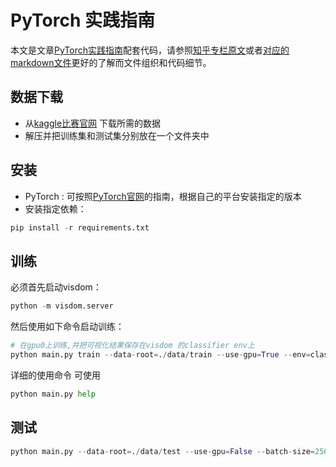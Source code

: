 # PyTorch 实践指南

本文是文章[PyTorch实践指南](https://zhuanlan.zhihu.com/p/29024978)配套代码，请参照[知乎专栏原文](https://zhuanlan.zhihu.com/p/29024978)或者[对应的markdown文件](PyTorch实战指南.md)更好的了解而文件组织和代码细节。

## 数据下载

- 从[kaggle比赛官网](https://www.kaggle.com/c/dogs-vs-cats/data) 下载所需的数据
- 解压并把训练集和测试集分别放在一个文件夹中

## 安装

- PyTorch : 可按照[PyTorch官网](http://pytorch.org)的指南，根据自己的平台安装指定的版本
- 安装指定依赖：

```py
pip install -r requirements.txt
```

## 训练

必须首先启动visdom：

```py
python -m visdom.server
```

然后使用如下命令启动训练：

```python
# 在gpu0上训练,并把可视化结果保存在visdom 的classifier env上
python main.py train --data-root=./data/train --use-gpu=True --env=classifier
```

详细的使用命令 可使用

```python
python main.py help
```

## 测试

```py
python main.py --data-root=./data/test --use-gpu=False --batch-size=256
```
